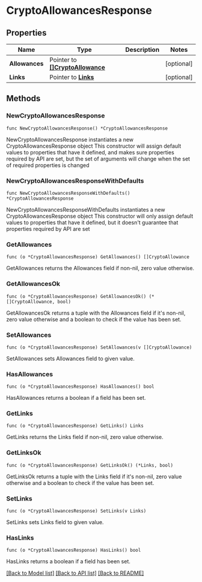 # CryptoAllowancesResponse

## Properties

Name | Type | Description | Notes
------------ | ------------- | ------------- | -------------
**Allowances** | Pointer to [**[]CryptoAllowance**](CryptoAllowance.md) |  | [optional] 
**Links** | Pointer to [**Links**](Links.md) |  | [optional] 

## Methods

### NewCryptoAllowancesResponse

`func NewCryptoAllowancesResponse() *CryptoAllowancesResponse`

NewCryptoAllowancesResponse instantiates a new CryptoAllowancesResponse object
This constructor will assign default values to properties that have it defined,
and makes sure properties required by API are set, but the set of arguments
will change when the set of required properties is changed

### NewCryptoAllowancesResponseWithDefaults

`func NewCryptoAllowancesResponseWithDefaults() *CryptoAllowancesResponse`

NewCryptoAllowancesResponseWithDefaults instantiates a new CryptoAllowancesResponse object
This constructor will only assign default values to properties that have it defined,
but it doesn't guarantee that properties required by API are set

### GetAllowances

`func (o *CryptoAllowancesResponse) GetAllowances() []CryptoAllowance`

GetAllowances returns the Allowances field if non-nil, zero value otherwise.

### GetAllowancesOk

`func (o *CryptoAllowancesResponse) GetAllowancesOk() (*[]CryptoAllowance, bool)`

GetAllowancesOk returns a tuple with the Allowances field if it's non-nil, zero value otherwise
and a boolean to check if the value has been set.

### SetAllowances

`func (o *CryptoAllowancesResponse) SetAllowances(v []CryptoAllowance)`

SetAllowances sets Allowances field to given value.

### HasAllowances

`func (o *CryptoAllowancesResponse) HasAllowances() bool`

HasAllowances returns a boolean if a field has been set.

### GetLinks

`func (o *CryptoAllowancesResponse) GetLinks() Links`

GetLinks returns the Links field if non-nil, zero value otherwise.

### GetLinksOk

`func (o *CryptoAllowancesResponse) GetLinksOk() (*Links, bool)`

GetLinksOk returns a tuple with the Links field if it's non-nil, zero value otherwise
and a boolean to check if the value has been set.

### SetLinks

`func (o *CryptoAllowancesResponse) SetLinks(v Links)`

SetLinks sets Links field to given value.

### HasLinks

`func (o *CryptoAllowancesResponse) HasLinks() bool`

HasLinks returns a boolean if a field has been set.


[[Back to Model list]](../README.md#documentation-for-models) [[Back to API list]](../README.md#documentation-for-api-endpoints) [[Back to README]](../README.md)


